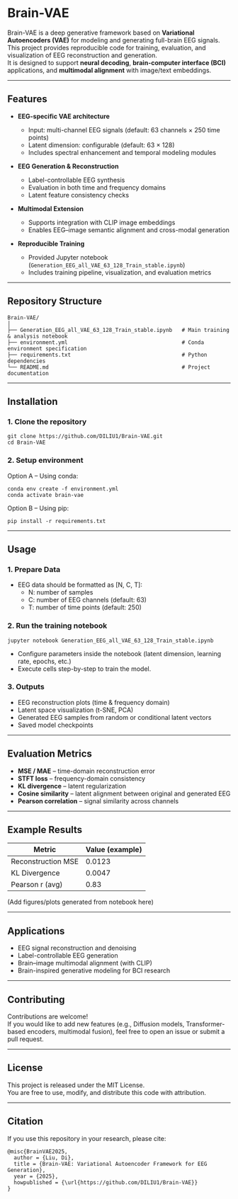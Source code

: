 # Brain-VAE

Brain-VAE is a deep generative framework based on **Variational Autoencoders (VAE)** for modeling and generating full-brain EEG signals.  
This project provides reproducible code for training, evaluation, and visualization of EEG reconstruction and generation.  
It is designed to support **neural decoding**, **brain-computer interface (BCI)** applications, and **multimodal alignment** with image/text embeddings.

---

## Features

- **EEG-specific VAE architecture**  
  - Input: multi-channel EEG signals (default: 63 channels × 250 time points)  
  - Latent dimension: configurable (default: 63 × 128)  
  - Includes spectral enhancement and temporal modeling modules

- **EEG Generation & Reconstruction**  
  - Label-controllable EEG synthesis  
  - Evaluation in both time and frequency domains  
  - Latent feature consistency checks

- **Multimodal Extension**  
  - Supports integration with CLIP image embeddings  
  - Enables EEG–image semantic alignment and cross-modal generation

- **Reproducible Training**  
  - Provided Jupyter notebook (`Generation_EEG_all_VAE_63_128_Train_stable.ipynb`)  
  - Includes training pipeline, visualization, and evaluation metrics

---

## Repository Structure

```
Brain-VAE/
│
├── Generation_EEG_all_VAE_63_128_Train_stable.ipynb   # Main training & analysis notebook
├── environment.yml                                    # Conda environment specification
├── requirements.txt                                   # Python dependencies
└── README.md                                          # Project documentation
```

---

## Installation

### 1. Clone the repository
```
git clone https://github.com/DILIU1/Brain-VAE.git
cd Brain-VAE
```

### 2. Setup environment
Option A – Using conda:
```
conda env create -f environment.yml
conda activate brain-vae
```

Option B – Using pip:
```
pip install -r requirements.txt
```

---

## Usage

### 1. Prepare Data
- EEG data should be formatted as [N, C, T]:  
  - N: number of samples  
  - C: number of EEG channels (default: 63)  
  - T: number of time points (default: 250)  

### 2. Run the training notebook
```
jupyter notebook Generation_EEG_all_VAE_63_128_Train_stable.ipynb
```
- Configure parameters inside the notebook (latent dimension, learning rate, epochs, etc.)  
- Execute cells step-by-step to train the model.

### 3. Outputs
- EEG reconstruction plots (time & frequency domain)  
- Latent space visualization (t-SNE, PCA)  
- Generated EEG samples from random or conditional latent vectors  
- Saved model checkpoints  

---

## Evaluation Metrics

- **MSE / MAE** – time-domain reconstruction error  
- **STFT loss** – frequency-domain consistency  
- **KL divergence** – latent regularization  
- **Cosine similarity** – latent alignment between original and generated EEG  
- **Pearson correlation** – signal similarity across channels  

---

## Example Results

| Metric             | Value (example) |
|--------------------|-----------------|
| Reconstruction MSE | 0.0123          |
| KL Divergence      | 0.0047          |
| Pearson r (avg)    | 0.83            |

(Add figures/plots generated from notebook here)

---

## Applications

- EEG signal reconstruction and denoising  
- Label-controllable EEG generation  
- Brain–image multimodal alignment (with CLIP)  
- Brain-inspired generative modeling for BCI research  

---

## Contributing

Contributions are welcome!  
If you would like to add new features (e.g., Diffusion models, Transformer-based encoders, multimodal fusion), feel free to open an issue or submit a pull request.

---

## License

This project is released under the MIT License.  
You are free to use, modify, and distribute this code with attribution.

---

## Citation

If you use this repository in your research, please cite:

```
@misc{BrainVAE2025,
  author = {Liu, Di},
  title = {Brain-VAE: Variational Autoencoder Framework for EEG Generation},
  year = {2025},
  howpublished = {\url{https://github.com/DILIU1/Brain-VAE}}
}
```
